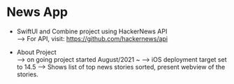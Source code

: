 # News App

- SwiftUI and Combine project using HackerNews API <br>
--> For API, visit: https://github.com/hackernews/api

- About Project <br>
--> on going project started August/2021 ~ 
--> iOS deployment target set to 14.5
--> Shows list of top news stories sorted, present webview of the stories.
